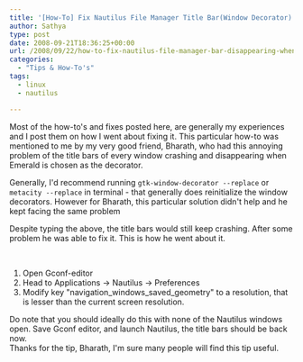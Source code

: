 ```yaml
---
title: '[How-To] Fix Nautilus File Manager Title Bar(Window Decorator) disappearing when Emerald is enabled'
author: Sathya
type: post
date: 2008-09-21T18:36:25+00:00
url: /2008/09/22/how-to-fix-nautilus-file-manager-bar-disappearing-when-emerald-is-enabled/
categories:
  - "Tips & How-To's"
tags:
  - linux
  - nautilus

---
```

Most of the how-to's and fixes posted here, are generally my experiences and I post them on how I went about fixing it. This particular how-to was mentioned to me by my very good friend, Bharath, who had this annoying problem of the title bars of every window crashing and disappearing when Emerald is chosen as the decorator.

Generally, I'd recommend running `gtk-window-decorator --replace` or `metacity --replace` in terminal - that generally does reinitialize the window decorators. However for Bharath, this particular solution didn't help and he kept facing the same problem

<!--more-->

Despite typing the above, the title bars would still keep crashing. After some problem he was able to fix it. This is how he went about it.

 

  1. Open Gconf-editor
  2. Head to Applications -> Nautilus -> Preferences
  3. Modify key "navigation\_windows\_saved_geometry" to a resolution, that is lesser than the current screen resolution.

<div>
  Do note that you should ideally do this with none of the Nautilus windows open. Save Gconf editor, and launch Nautilus, the title bars should be back now.
</div>

<div>
  Thanks for the tip, Bharath, I'm sure many people will find this tip useful.
</div>
